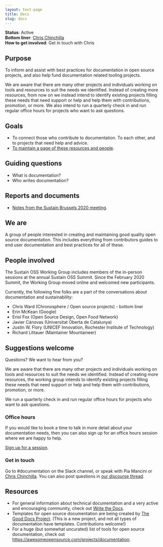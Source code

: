 ```yaml
---
layout: text-page
title: Docs
slug: docs
---
```


**Status**: Active<br>
**Bottom liner**: [Chris Chinchilla](https://chrischinchilla.com/)<br>
**How to get involved**: Get in touch with Chris

## Purpose

To inform and assist with best practices for documentation in open source projects, and also help fund documentation related tooling projects.

We are aware that there are many other projects and individuals working on tools and resources to suit the needs we identified. Instead of creating more resources, from now on we instead intend to identify existing projects filling these needs that need support or help and help them with contributions, promotion, or more. We also intend to run a quarterly check in and run regular office hours for projects who want to ask questions.

## Goals

-   To connect those who contribute to documentation. To each other, and to projects that need help and advice.
-   [To maintain a page of these resources and people](#resources).

## Guiding questions

-   What is documentation?
-   Who writes documentation?

## Reports and documents

-   [Notes from the Sustain Brussels 2020 meeting](https://docs.google.com/document/d/1FHxUlm1I5e4htKLaUlNx9jG0ld3TQz849LKChF81d7M/edit).

## We are

A group of people interested in creating and maintaining good quality open source documentation. This includes everything from contributors guides to end user documentation and best practices for all of these.

## People involved

The Sustain OSS Working Group includes members of the in-person sessions at the annual Sustain OSS Summit. Since the February 2020 Summit, the Working Group moved online and welcomed new participants.

Currently, the following fine folks are a part of the conversations about documentation and sustainability:

-   Chris Ward (Chronosphere / Open source projects) - bottom liner
-   Erin McKean (Google)
-   Eriol Fox (Open Source Design, Open Food Network)
-   Javier Cánovas (Universitat Oberta de Catalunya)
-   Justin W. Flory (UNICEF Innovation, Rochester Institute of Technology)
-   Richard Littauer (Maintainer Mountaineer)

## Suggestions welcome

Questions? We want to hear from you?

We are aware that there are many other projects and individuals working on tools and resources to suit the needs we identified. Instead of creating more resources, the working group intends to identify existing projects filling these needs that need support or help and help them with contributions, promotion, or more.

We run a quarterly check in and run regular office hours for projects who want to ask questions.

### Office hours

If you would like to book a time to talk in more detail about your documentation needs, then you can also sign up for an office hours session where we are happy to help.

[Sign up for a session](https://doodle.com/mm/chrisward976/docs-surgery).

### Get in touch

Go to #documentation on the Slack channel, or speak with Pia Mancini or [Chris Chinchilla](https://chrischinchilla.com/). You can also post questions in [our discourse thread](https://discourse.sustainoss.org/t/incubating-docs/302).

## Resources

-   For general information about technical documentation and a very active and encouraging community, check out [Write the Docs](http://writethedocs.org).
-   Templates for open source documentation are being created by [The Good Docs Project](https://thegooddocsproject.dev/). (This is a new project, and not all types of documentation have templates. Contributions welcome!)
-   For a huge (but somewhat uncurated) list of tools for open source documentation, check out <https://awesomeopensource.com/projects/documentation>.

